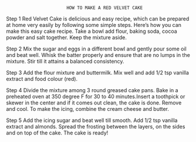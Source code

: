                            HOW TO MAKE A RED VELVET CAKE



Step 1
Red Velvet Cake is delicious and easy recipe, which can be prepared at home very easily by following some simple steps. Here’s how you can make this easy cake recipe. Take a bowl add flour, baking soda, cocoa powder and salt together. Keep the mixture aside.


Step 2
Mix the sugar and eggs in a different bowl and gently pour some oil and beat well. Whisk the batter properly and ensure that are no lumps in the mixture. Stir till it attains a balanced consistency.


Step 3
Add the flour mixture and buttermilk. Mix well and add 1/2 tsp vanilla extract and food colour (red).


Step 4
Divide the mixture among 3 round greased cake pans. Bake in a preheated oven at 350 degree F for 30 to 40 minutes.Insert a toothpick or skewer in the center and if it comes out clean, the cake is done. Remove and cool. To make the icing, combine the cream cheese and butter.


Step 5
Add the icing sugar and beat well till smooth. Add 1/2 tsp vanilla extract and almonds. Spread the frosting between the layers, on the sides and on top of the cake.
The cake is ready!


